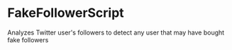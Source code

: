 # FakeFollowerScript
Analyzes Twitter user's followers to detect any user that may have bought fake followers
